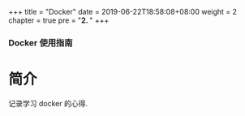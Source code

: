 +++
title = "Docker"
date = 2019-06-22T18:58:08+08:00
weight = 2
chapter = true
pre = "<b>2. </b>"
+++

### Docker 使用指南

# 简介

记录学习 docker 的心得.
